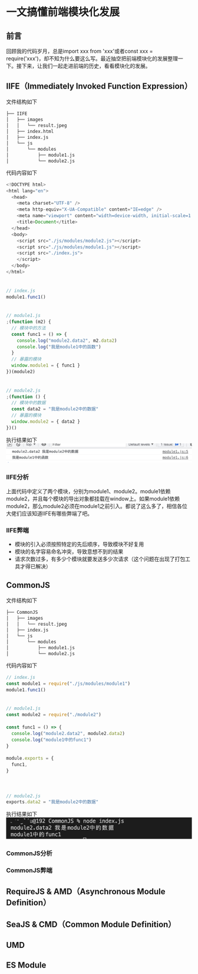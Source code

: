 # 一文搞懂前端模块化发展

## 前言

回顾我的代码岁月，总是import xxx from 'xxx'或者const xxx = require('xxx')，却不知为什么要这么写。最近抽空把前端模块化的发展整理一下。接下来，让我们一起走进前端的历史，看看模块化的发展。

## IIFE（Immediately Invoked Function Expression）

文件结构如下

```text
├── IIFE
│   ├── images
│   │   └── result.jpeg
│   ├── index.html
│   ├── index.js
│   └── js
│       └── modules
│           ├── module1.js
│           └── module2.js
```

代码内容如下

```javascript
<!DOCTYPE html>
<html lang="en">
  <head>
    <meta charset="UTF-8" />
    <meta http-equiv="X-UA-Compatible" content="IE=edge" />
    <meta name="viewport" content="width=device-width, initial-scale=1.0" />
    <title>Document</title>
  </head>
  <body>
    <script src="./js/modules/module2.js"></script>
    <script src="./js/modules/module1.js"></script>
    <script src="./index.js">
    </script>
  </body>
</html>


// index.js
module1.func1()


// module1.js
;(function (m2) {
  // 模块中的方法
  const func1 = () => {
    console.log("module2.data2", m2.data2)
    console.log("我是module1中的函数")
  }
  // 暴露的模块
  window.module1 = { func1 }
})(module2)


// module2.js
;(function () {
  // 模块中的数据
  const data2 = "我是module2中的数据"
  // 暴露的模块
  window.module2 = { data2 }
})()
```

执行结果如下
![结果](./IIFE//images/result.jpeg)

### IIFE分析

上面代码中定义了两个模块，分别为module1、module2。module1依赖module2，并且每个模块的导出对象都挂载在window上。如果module1依赖module2，那么module2必须在module1之前引入。都说了这么多了，相信各位大佬们应该知道IIFE有哪些弊端了吧。

### IIFE弊端

- 模块的引入必须按照特定的先后顺序，导致模块不好复用
- 模块的名字容易命名冲突，导致意想不到的结果
- 请求次数过多，有多少个模块就要发送多少次请求（这个问题在出现了打包工具才得已解决）

## CommonJS

文件结构如下

```text
├── CommonJS
│   ├── images
│   │   └── result.jpeg
│   ├── index.js
│   └── js
│       └── modules
│           ├── module1.js
│           └── module2.js
```

代码内容如下

```javascript
// index.js
const module1 = require("./js/modules/module1")
module1.func1()


// module1.js
const module2 = require("./module2")

const func1 = () => {
  console.log("module2.data2", module2.data2)
  console.log("module1中的func1")
}

module.exports = {
  func1,
}



// module2.js
exports.data2 = "我是module2中的数据"
```

执行结果如下
![结果](./CommonJS/images/result.jpeg)

### CommonJS分析

### CommonJS弊端

## RequireJS & AMD（Asynchronous Module Definition）

## SeaJS & CMD（Common Module Definition）

## UMD

## ES Module
